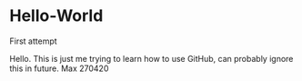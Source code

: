 # Hello-World
First attempt

Hello. This is just me trying to learn how to use GitHub, can probably ignore this in future.
Max 270420

